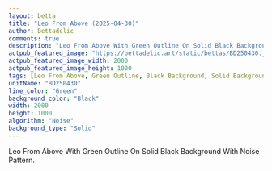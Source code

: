 ```yaml
---
layout: betta
title: "Leo From Above (2025-04-30)"
author: Bettadelic
comments: true
description: "Leo From Above With Green Outline On Solid Black Background With Noise Pattern."
actpub_featured_image: "https://bettadelic.art/static/bettas/BD250430.jpg"
actpub_featured_image_width: 2000
actpub_featured_image_height: 1000
tags: [Leo From Above, Green Outline, Black Background, Solid Background Pattern, Noise Pattern, April 2025]
unitName: "BD250430"
line_color: "Green"
background_color: "Black"
width: 2000
height: 1000
algorithm: "Noise"
background_type: "Solid"
---
```


Leo From Above With Green Outline On Solid Black Background With Noise Pattern.
